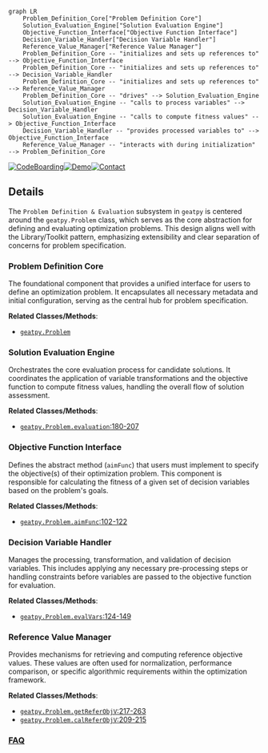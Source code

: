 ```mermaid
graph LR
    Problem_Definition_Core["Problem Definition Core"]
    Solution_Evaluation_Engine["Solution Evaluation Engine"]
    Objective_Function_Interface["Objective Function Interface"]
    Decision_Variable_Handler["Decision Variable Handler"]
    Reference_Value_Manager["Reference Value Manager"]
    Problem_Definition_Core -- "initializes and sets up references to" --> Objective_Function_Interface
    Problem_Definition_Core -- "initializes and sets up references to" --> Decision_Variable_Handler
    Problem_Definition_Core -- "initializes and sets up references to" --> Reference_Value_Manager
    Problem_Definition_Core -- "drives" --> Solution_Evaluation_Engine
    Solution_Evaluation_Engine -- "calls to process variables" --> Decision_Variable_Handler
    Solution_Evaluation_Engine -- "calls to compute fitness values" --> Objective_Function_Interface
    Decision_Variable_Handler -- "provides processed variables to" --> Objective_Function_Interface
    Reference_Value_Manager -- "interacts with during initialization" --> Problem_Definition_Core
```

[![CodeBoarding](https://img.shields.io/badge/Generated%20by-CodeBoarding-9cf?style=flat-square)](https://github.com/CodeBoarding/GeneratedOnBoardings)[![Demo](https://img.shields.io/badge/Try%20our-Demo-blue?style=flat-square)](https://www.codeboarding.org/demo)[![Contact](https://img.shields.io/badge/Contact%20us%20-%20contact@codeboarding.org-lightgrey?style=flat-square)](mailto:contact@codeboarding.org)

## Details

The `Problem Definition & Evaluation` subsystem in `geatpy` is centered around the `geatpy.Problem` class, which serves as the core abstraction for defining and evaluating optimization problems. This design aligns well with the Library/Toolkit pattern, emphasizing extensibility and clear separation of concerns for problem specification.

### Problem Definition Core
The foundational component that provides a unified interface for users to define an optimization problem. It encapsulates all necessary metadata and initial configuration, serving as the central hub for problem specification.


**Related Classes/Methods**:

- <a href="https://github.com/geatpy-dev/geatpy/blob/master/geatpy/Problem.py" target="_blank" rel="noopener noreferrer">`geatpy.Problem`</a>


### Solution Evaluation Engine
Orchestrates the core evaluation process for candidate solutions. It coordinates the application of variable transformations and the objective function to compute fitness values, handling the overall flow of solution assessment.


**Related Classes/Methods**:

- <a href="https://github.com/geatpy-dev/geatpy/blob/master/geatpy/Problem.py#L180-L207" target="_blank" rel="noopener noreferrer">`geatpy.Problem.evaluation`:180-207</a>


### Objective Function Interface
Defines the abstract method (`aimFunc`) that users must implement to specify the objective(s) of their optimization problem. This component is responsible for calculating the fitness of a given set of decision variables based on the problem's goals.


**Related Classes/Methods**:

- <a href="https://github.com/geatpy-dev/geatpy/blob/master/geatpy/Problem.py#L102-L122" target="_blank" rel="noopener noreferrer">`geatpy.Problem.aimFunc`:102-122</a>


### Decision Variable Handler
Manages the processing, transformation, and validation of decision variables. This includes applying any necessary pre-processing steps or handling constraints before variables are passed to the objective function for evaluation.


**Related Classes/Methods**:

- <a href="https://github.com/geatpy-dev/geatpy/blob/master/geatpy/Problem.py#L124-L149" target="_blank" rel="noopener noreferrer">`geatpy.Problem.evalVars`:124-149</a>


### Reference Value Manager
Provides mechanisms for retrieving and computing reference objective values. These values are often used for normalization, performance comparison, or specific algorithmic requirements within the optimization framework.


**Related Classes/Methods**:

- <a href="https://github.com/geatpy-dev/geatpy/blob/master/geatpy/Problem.py#L217-L263" target="_blank" rel="noopener noreferrer">`geatpy.Problem.getReferObjV`:217-263</a>
- <a href="https://github.com/geatpy-dev/geatpy/blob/master/geatpy/Problem.py#L209-L215" target="_blank" rel="noopener noreferrer">`geatpy.Problem.calReferObjV`:209-215</a>




### [FAQ](https://github.com/CodeBoarding/GeneratedOnBoardings/tree/main?tab=readme-ov-file#faq)